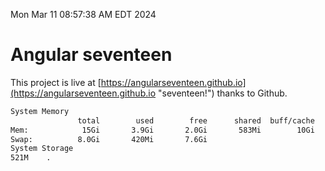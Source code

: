 Mon Mar 11 08:57:38 AM EDT 2024

# Angular seventeen


This project is live at [https://angularseventeen.github.io](https://angularseventeen.github.io "seventeen!") thanks to Github.

```bash
System Memory
               total        used        free      shared  buff/cache   available
Mem:            15Gi       3.9Gi       2.0Gi       583Mi        10Gi        11Gi
Swap:          8.0Gi       420Mi       7.6Gi
System Storage
521M	.
